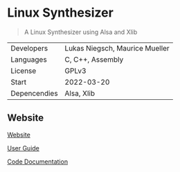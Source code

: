 # Linux Synthesizer

> A Linux Synthesizer using Alsa and Xlib

|              |                                |
| ------------ | ------------------------------ |
| Developers   | Lukas Niegsch, Maurice Mueller |
| Languages    | C, C++, Assembly               |
| License      | GPLv3                          |
| Start        | 2022-03-20                     |
| Depencendies | Alsa, Xlib                     |

## Website

[Website](https://MauriceMueller21.github.io/synthesizer/)

[User Guide](https://mauricemueller21.github.io/synthesizer/guide/index.html)

[Code Documentation](https://MauriceMueller21.github.io/synthesizer/documentation/index.html)